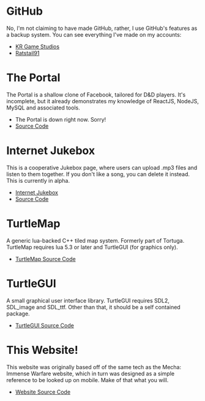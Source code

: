 GitHub
===

<div class="ui raised segment">

No, I'm not claiming to have made GitHub, rather, I use GitHub's features as a backup system. You can see everything I've made on my accounts:

* [KR Game Studios](https://github.com/krgamestudios)
* [Ratstail91](https://github.com/Ratstail91)

</div>

The Portal
===

<div class="ui raised segment">

The Portal is a shallow clone of Facebook, tailored for D&D players. It's incomplete, but it already demonstrates my knowledge of ReactJS, NodeJS, MySQL and associated tools.

* The Portal is down right now. Sorry!
* [Source Code](https://github.com/krgamestudios/portal.yawning.xyz)

</div>

Internet Jukebox
===

<div class="ui raised segment">

This is a cooperative Jukebox page, where users can upload .mp3 files and listen to them together. If you don't like a song, you can delete it instead. This is currently in alpha.

* [Internet Jukebox](http://forest.krgamestudios.com/)
* [Source Code](https://github.com/Ratstail91/forest)

</div>

TurtleMap
===

<div class="ui raised segment">

A generic lua-backed C++ tiled map system. Formerly part of Tortuga. TurtleMap requires lua 5.3 or later and TurtleGUI (for graphics only).

* [TurtleMap Source Code](https://github.com/krgamestudios/TurtleMap)

</div>

TurtleGUI
===

<div class="ui raised segment">

A small graphical user interface library. TurtleGUI requires SDL2, SDL_image and SDL_ttf. Other than that, it should be a self contained package.

* [TurtleGUI Source Code](https://github.com/krgamestudios/TurtleGUI)

</div>

This Website!
===

<div class="ui raised segment">

This website was originally based off of the same tech as the Mecha: Immense Warfare website, which in turn was designed as a simple reference to be looked up on mobile. Make of that what you will.

* [Website Source Code](https://github.com/krgamestudios/krgamestudios.com)

</div>


